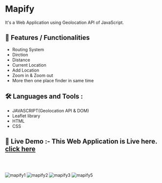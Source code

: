
# Mapify
It's a Web Application using Geolocation API of JavaScript.

## 💁 Features / Functionalities
  
  - Routing System
  - Dirction
  - Distance
  - Current Location
  - Add Location
  - Zoom in & Zoom out
  - More then one place finder in same time

## 🛠️ Languages and Tools :
  - JAVASCRIPT(Geolocation API & DOM)
  - Leaflet library
  - HTML
  - CSS

## 🚀 Live Demo :- This Web Application is Live here. [click here](https://subrata-9999.github.io/Mapify/)
<br><br>
   

![mapify1](https://user-images.githubusercontent.com/109057053/188257263-3ebfc8d8-5ee8-464c-b617-2ccb9d20d769.png)
![mapify2](https://user-images.githubusercontent.com/109057053/188257272-1042c255-f39d-418c-99b5-d36948f47638.png)
![mapify3](https://user-images.githubusercontent.com/109057053/188257289-0ae199e5-0fb6-449a-b71e-82b89486b8ac.png)
![mapify5](https://user-images.githubusercontent.com/109057053/188257297-bfe40267-3adb-4799-a8f8-2e81bbd6ec8b.jpg)
